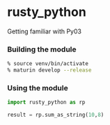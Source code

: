# rusty_python
Getting familiar with Py03


### Building the module
``` zsh
% source venv/bin/activate
% maturin develop --release
```
### Using the module

```python
import rusty_python as rp

result = rp.sum_as_string(10,8)
```
